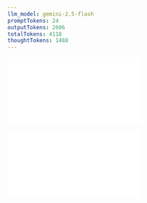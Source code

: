 ```yaml
---
llm_model: gemini-2.5-flash
promptTokens: 24
outputTokens: 2606
totalTokens: 4118
thoughtTokens: 1488
---
```


![@](steps/prompt.f9e6422c.md)

![@](steps/response.113b5518.md)